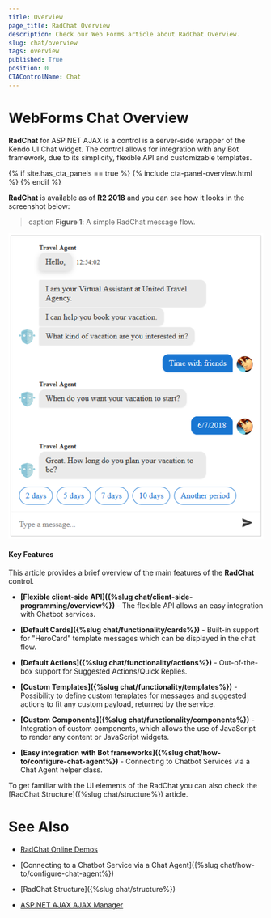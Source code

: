 ```yaml
---
title: Overview
page_title: RadChat Overview
description: Check our Web Forms article about RadChat Overview.
slug: chat/overview
tags: overview
published: True
position: 0
CTAControlName: Chat
---
```


# WebForms Chat Overview

**RadChat** for ASP.NET AJAX is a control is a server-side wrapper of the Kendo UI Chat widget. The control allows for integration with any Bot framework, due to its simplicity, flexible API and customizable templates. 

{% if site.has_cta_panels == true %}
{% include cta-panel-overview.html %}
{% endif %}

**RadChat** is available as of **R2 2018** and you can see how it looks in the screenshot below:

>caption **Figure 1**: A simple RadChat message flow.

![WebForms chat overview](images/chat-overview.png)


#### Key Features

This article provides a brief overview of the main features of the **RadChat** control.

* **[Flexible client-side API]({%slug chat/client-side-programming/overview%})** - The flexible API allows an easy integration with Chatbot services.

* **[Default Cards]({%slug chat/functionality/cards%})** - Built-in support for "HeroCard" template messages which can be displayed in the chat flow.

* **[Default Actions]({%slug chat/functionality/actions%})** - Out-of-the-box support for Suggested Actions/Quick Replies.

* **[Custom Templates]({%slug chat/functionality/templates%})** - Possibility to define custom templates for messages and suggested actions to fit any custom payload, returned by the service.

* **[Custom Components]({%slug chat/functionality/components%})** - Integration of custom components, which allows the use of JavaScript to render any content or JavaScript widgets.

* **[Easy integration with Bot frameworks]({%slug chat/how-to/configure-chat-agent%})** - Connecting to Chatbot Services via a Chat Agent helper class.

To get familiar with the UI elements of the RadChat you can also check the [RadChat Structure]({%slug chat/structure%}) article.

# See Also

 * [RadChat Online Demos](https://demos.telerik.com/aspnet-ajax/chat/overview/defaultcs.aspx)

 * [Connecting to a Chatbot Service via a Chat Agent]({%slug chat/how-to/configure-chat-agent%})
 
 * [RadChat Structure]({%slug chat/structure%})  

 * [ASP.NET AJAX AJAX Manager](https://www.telerik.com/products/aspnet-ajax/ajax.aspx)

 